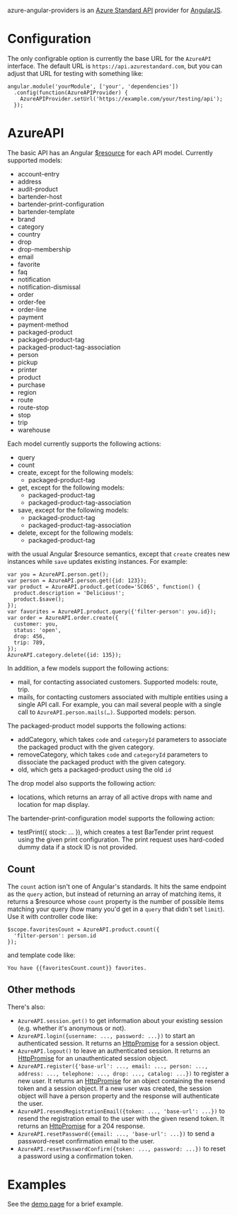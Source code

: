 azure-angular-providers is an [Azure Standard API][api] provider for
[AngularJS][angularjs].

# Configuration

The only configrable option is currently the base URL for the
`AzureAPI` interface. The default URL is
`https://api.azurestandard.com`, but you can adjust that URL for
testing with something like:

    angular.module('yourModule', ['your', 'dependencies'])
      .config(function(AzureAPIProvider) {
        AzureAPIProvider.setUrl('https://example.com/your/testing/api');
      });

# AzureAPI

The basic API has an Angular [$resource][resource] for each API model.
Currently supported models:

-   account-entry
-   address
-   audit-product
-   bartender-host
-   bartender-print-configuration
-   bartender-template
-   brand
-   category
-   country
-   drop
-   drop-membership
-   email
-   favorite
-   faq
-   notification
-   notification-dismissal
-   order
-   order-fee
-   order-line
-   payment
-   payment-method
-   packaged-product
-   packaged-product-tag
-   packaged-product-tag-association
-   person
-   pickup
-   printer
-   product
-   purchase
-   region
-   route
-   route-stop
-   stop
-   trip
-   warehouse

Each model currently supports the following actions:

-   query
-   count
-   create, except for the following models:
    -   packaged-product-tag
-   get, except for the following models:
    -   packaged-product-tag
    -   packaged-product-tag-association
-   save, except for the following models:
    -   packaged-product-tag
    -   packaged-product-tag-association
-   delete, except for the following models:
    -   packaged-product-tag

with the usual Angular $resource semantics, except that `create`
creates new instances while `save` updates existing instances. For
example:

    var you = AzureAPI.person.get();
    var person = AzureAPI.person.get({id: 123});
    var product = AzureAPI.product.get(code='SC065', function() {
      product.description = 'Delicious!';
      product.$save();
    });
    var favorites = AzureAPI.product.query({'filter-person': you.id});
    var order = AzureAPI.order.create({
      customer: you,
      status: 'open',
      drop: 456,
      trip: 789,
    });
    AzureAPI.category.delete({id: 135});

In addition, a few models support the following actions:

-   mail, for contacting associated customers. Supported models:
    route, trip.
-   mails, for contacting customers associated with multiple entities
    using a single API call. For example, you can mail several people
    with a single call to `AzureAPI.person.mails(…)`. Supported models:
    person.

The packaged-product model supports the following actions:

-   addCategory, which takes `code` and `categoryId` parameters to
    associate the packaged product with the given category.
-   removeCategory, which takes `code` and `categoryId` parameters to
    dissociate the packaged product with the given category.
-   old, which gets a packaged-product using the old `id`

The drop model also supports the following action:

-   locations, which returns an array of all active drops with name and
    location for map display.

The bartender-print-configuration model supports the following action:

-   testPrint({ stock: ... }), which creates a test BarTender print request
    using the given print configuration. The print request uses hard-coded
    dummy data if a stock ID is not provided.

## Count

The `count` action isn't one of Angular's standards. It hits the same
endpoint as the `query` action, but instead of returning an array of
matching items, it returns a $resource whose `count` property is the
number of possible items matching your query (how many you'd get in a
`query` that didn't set `limit`). Use it with controller code like:

    $scope.favoritesCount = AzureAPI.product.count({
      'filter-person': person.id
    });

and template code like:

    You have {{favoritesCount.count}} favorites.

## Other methods

There's also:

-   `AzureAPI.session.get()` to get information about your existing
    session (e.g. whether it's anonymous or not).
-   `AzureAPI.login({username: ..., password: ...})` to start an
    authenticated session. It returns an [HttpPromise][httppromise] for a session
    object.
-   `AzureAPI.logout()` to leave an authenticated session. It returns
    an [HttpPromise][httppromise] for an unauthenticated session object.
-   `AzureAPI.register({'base-url': ..., email: ..., person: ..., address: ..., telephone: ..., drop: ..., catalog: ...})` to register
    a new user. It returns an [HttpPromise][httppromise] for an object containing
    the resend token and a session object. If a new user was created,
    the session object will have a person property and the response will
    authenticate the user.
-   `AzureAPI.resendRegistrationEmail({token: ..., 'base-url': ...})` to
    resend the registration email to the user with the given resend
    token. It returns an [HttpPromise][httppromise] for a 204 response.
-   `AzureAPI.resetPassword({email: ..., 'base-url': ...})` to
    send a password-reset confirmation email to the user.
-   `AzureAPI.resetPasswordConfirm({token: ..., password: ...})` to
    reset a password using a confirmation token.

# Examples

See the [demo page][demo] for a brief example.

[api]: https://github.com/azurestandard/api-spec
[angularjs]: https://angularjs.org/
[resource]: https://docs.angularjs.org/api/ngResource/service/$resource
[httppromise]: https://docs.angularjs.org/api/ng/service/$http#general-usage
[promise]: https://docs.angularjs.org/api/ng/service/$q#the-promise-api
[select]: https://docs.angularjs.org/api/ng/directive/select
[demo]: example.html
